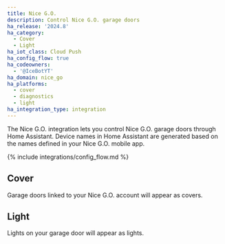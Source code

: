 ```yaml
---
title: Nice G.O.
description: Control Nice G.O. garage doors
ha_release: '2024.8'
ha_category:
  - Cover
  - Light
ha_iot_class: Cloud Push
ha_config_flow: true
ha_codeowners:
  - '@IceBotYT'
ha_domain: nice_go
ha_platforms:
  - cover
  - diagnostics
  - light
ha_integration_type: integration
---
```


The Nice G.O. integration lets you control Nice G.O. garage doors through Home Assistant. Device names in Home Assistant are generated based on the names defined in your Nice G.O. mobile app.

{% include integrations/config_flow.md %}

## Cover

Garage doors linked to your Nice G.O. account will appear as covers.

## Light

Lights on your garage door will appear as lights.
